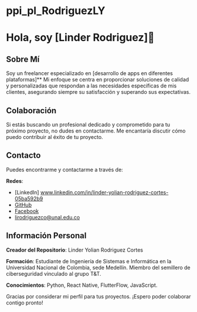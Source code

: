 # ppi_pl_RodriguezLY

# Hola, soy [Linder Rodriguez]👋

## Sobre Mí
Soy un freelancer especializado en [desarrollo de apps en diferentes plataformas]** Mi enfoque se centra en proporcionar soluciones de calidad y personalizadas que respondan a las necesidades específicas de mis clientes, asegurando siempre su satisfacción y superando sus expectativas.

## Colaboración
Si estás buscando un profesional dedicado y comprometido para tu próximo proyecto, no dudes en contactarme. Me encantaría discutir cómo puedo contribuir al éxito de tu proyecto.

## Contacto
Puedes encontrarme y contactarme a través de:

**Redes**:
- [LinkedIn] www.linkedin.com/in/linder-yolian-rodriguez-cortes-05ba592b9
- [GitHub](https://github.com/Yolian007)
- [Facebook](https://www.facebook.com/voy.lyrc/)
- lirodriguezco@unal.edu.co


## Información Personal

**Creador del Repositorio**: Linder Yolian Rodriguez Cortes

**Formación**: Estudiante de Ingeniería de Sistemas e Informática en la Universidad Nacional de Colombia, sede Medellín. Miembro del semillero de ciberseguridad vinculado al grupo T&T.


**Conocimientos**: Python, React Native, FlutterFlow, JavaScript.


Gracias por considerar mi perfil para tus proyectos. ¡Espero poder colaborar contigo pronto!

